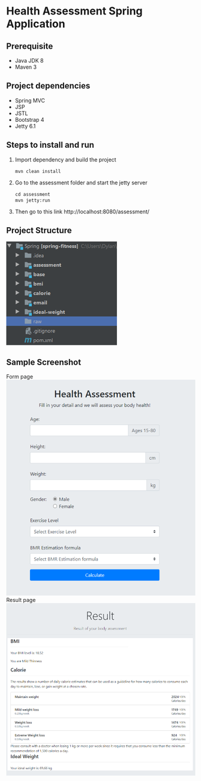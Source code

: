 # Health Assessment Spring Application
## Prerequisite
- Java JDK 8
- Maven 3

## Project dependencies
- Spring MVC
- JSP
- JSTL
- Bootstrap 4
- Jetty 6.1

## Steps to install and run
1. Import dependency and build the project
    ```$xslt
    mvn clean install
    ```
2. Go to the assessment folder and start the jetty server
    ```$xslt
    cd assessment
    mvn jetty:run    
    ```
3. Then go to this link
http://localhost:8080/assessment/

## Project Structure
<img src="https://raw.githubusercontent.com/dylansalim3/WIF3006-Spring_MVC_Project/master/raw/project-structure.png" alt="alt text" title="Project Structure" style="max-width:100%;">

## Sample Screenshot
Form page <br>
<img src="https://raw.githubusercontent.com/dylansalim3/WIF3006-Spring_MVC_Project/master/raw/form.png" alt="alt text" title="Project Structure" style="max-width:100%;"><br>
Result page
<img src="https://raw.githubusercontent.com/dylansalim3/WIF3006-Spring_MVC_Project/master/raw/result.png" alt="alt text" title="Project Structure" style="max-width:100%;">

